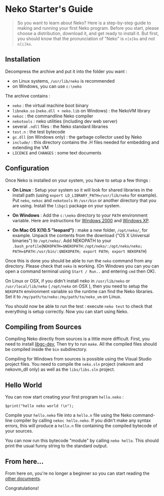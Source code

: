 # Neko Starter's Guide

> So you want to learn about Neko? Here is a step-by-step guide to making and running your first Neko program. Before you start, please choose a distribution, download it, and get ready to install it. But first, you should know that the pronunciation of "Neko" is `n[e]ko` and not `n[i]ko`.

## Installation

Decompress the archive and put it into the folder you want :

- on Linux systems, `/usr/lib/neko` is recommended
- on Windows, you can use `c:\neko`

The archive contains :

- `neko` : the virtual machine boot binary
- `libneko.so` (`neko.dll + neko.lib` on Windows) : the NekoVM library
- `nekoc` : the commandline Neko compiler
- `nekotools` : neko utilities (including dev web server)
- several `.ndll` files : the Neko standard libraries
- `test.n` : the test bytecode
- `gc.dll` (on Windows only) : the garbage collector used by Neko
- `include/` : this directory contains the .H files needed for embedding and extending the VM
- `LICENCE` and `CHANGES` : some text documents




## Configuration

Once Neko is installed on your system, you have to setup a few things :

- **On Linux** : Setup your system so it will look for shared libraries in the install path (using `export LD_LIBRARY_PATH=/usr/lib/neko` for example). Put `neko`, `nekoc` and `nekotools` in `/usr/bin` or another directory that you are using. Install the `libgc1` package on your system.

- **On Windows** : Add the `c:\neko` directory to your `PATH` environment variable. Here are instructions for [Windows 2000](https://support.microsoft.com/en-us/kb/311843) and [Windows XP](https://support.microsoft.com/en-us/kb/310519).

- **On Mac OS X(10.5 "leopard")** : make a new folder, `/opt/neko/`, for example. Unpack the contents from the download ("OS X Universal binaries") to `/opt/neko/`. Add NEKOPATH to your `.bash_profile`(`NEKOPATH=$NEKOPATH:/opt/neko/:/opt/neko/neko; PATH=$PATH:/usr/bin/:$NEKOPATH; export PATH; export NEKOPATH`)


Once this is done you should be able to run the `neko` command from any directory. Please check that `neko` is working. (On Windows you can you can open a command terminal using `Start / Run..` and entering `cmd` then OK).

On Linux or OSX, if you didn't install neko in `/usr/lib/neko` or `/usr/local/lib/neko` ( `/opt/neko` on OSX ), then you need to setup the `NEKOPATH` environment variable so the runtime can find the Neko libraries. Set it to `/my/path/to/neko:/my/path/to/neko_vm` on Linux.

You should now be able to run the test : execute `neko test` to check that everything is setup correctly. Now you can start using Neko.

## Compiling from Sources

Compiling Neko directly from sources is a little more difficult. First, you need to install [libgc-dev](http://www.hpl.hp.com/personal/Hans_Boehm/gc), Then try to run `make`. All the compiled files should be compiled inside the `bin` subdirectory.

Compiling for Windows from sources is possible using the Visual Studio project files. You need to compile the `neko.sln` project (nekovm and nekovm_dll only) as well as the `libs/libs.sln` project.

## Hello World

You can now start creating your first program `hello.neko` :

```neko
$print("hello neko world !\n");
```

Compile your `hello.neko` file into a `hello.n` file using the Neko command-line compiler by calling `nekoc hello.neko`. If you didn't make any syntax errors, this will produce a `hello.n` file containing the compiled bytecode of your sources.

You can now run this bytecode "module" by calling `neko hello`. This should print the usual funny string to the standard output.

## From here...

From here on, you're no longer a beginner so you can start reading the [other documents](/doc).

Congratulations!
